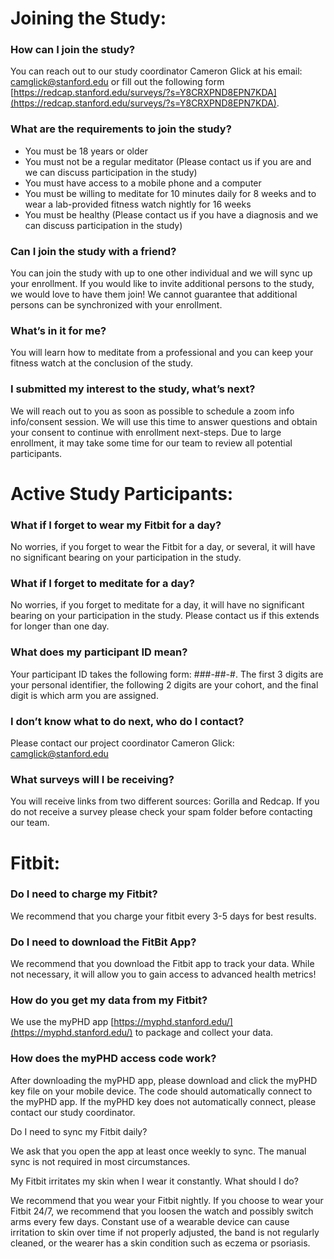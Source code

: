 # Joining the Study:


### How can I join the study?

You can reach out to our study coordinator Cameron Glick at his email: [camglick@stanford.edu](mailto:camglick@stanford.edu) or fill out the following form [https://redcap.stanford.edu/surveys/?s=Y8CRXPND8EPN7KDA](https://redcap.stanford.edu/surveys/?s=Y8CRXPND8EPN7KDA).


### What are the requirements to join the study?



* You must be 18 years or older
* You must not be a regular meditator (Please contact us if you are and we can discuss participation in the study)
* You must have access to a mobile phone and a computer
* You must be willing to meditate for 10 minutes daily for 8 weeks and to wear a lab-provided fitness watch nightly for 16 weeks
* You must be healthy (Please contact us if you have a diagnosis and we can discuss participation in the study)


### Can I join the study with a friend?

You can join the study with up to one other individual and we will sync up your enrollment. If you would like to invite additional persons to the study, we would love to have them join! We cannot guarantee that additional persons can be synchronized with your enrollment.


### What’s in it for me?

You will learn how to meditate from a professional and you can keep your fitness watch at the conclusion of the study.


### I submitted my interest to the study, what’s next?

We will reach out to you as soon as possible to schedule a zoom info info/consent session. We will use this time to answer questions and obtain your consent to continue with enrollment next-steps. Due to large enrollment, it may take some time for our team to review all potential participants. 


# Active Study Participants:


### What if I forget to wear my Fitbit for a day?

No worries, if you forget to wear the Fitbit for a day, or several, it will have no significant bearing on your participation in the study.


### What if I forget to meditate for a day?

No worries, if you forget to meditate for a day, it will have no significant bearing on your participation in the study. Please contact us if this extends for longer than one day.


### What does my participant ID mean?

Your participant ID takes the following form: ###-##-#. The first 3 digits are your personal identifier, the following 2 digits are your cohort, and the final digit is which arm you are assigned.


### I don’t know what to do next, who do I contact?

Please contact our project coordinator Cameron Glick: [camglick@stanford.edu](mailto:camglick@stanford.edu)


### What surveys will I be receiving?

You will receive links from two different sources: Gorilla and Redcap. If you do not receive a survey please check your spam folder before contacting our team.


# Fitbit:


### Do I need to charge my Fitbit?

We recommend that you charge your fitbit every 3-5 days for best results.


### Do I need to download the FitBit App?

We recommend that you download the Fitbit app to track your data. While not necessary, it will allow you to gain access to advanced health metrics!


### How do you get my data from my Fitbit?

We use the myPHD app [https://myphd.stanford.edu/](https://myphd.stanford.edu/) to package and collect your data.


### How does the myPHD access code work?

After downloading the myPHD app, please download and click the myPHD key file on your mobile device. The code should automatically connect to the myPHD app. If the myPHD key does not automatically connect, please contact our study coordinator.

Do I need to sync my Fitbit daily?

We ask that you open the app at least once weekly to sync. The manual sync is not required in most circumstances.

My Fitbit irritates my skin when I wear it constantly. What should I do?

We recommend that you wear your Fitbit nightly. If you choose to wear your Fitbit 24/7, we recommend that you loosen the watch and possibly switch arms every few days. Constant use of a wearable device can cause irritation to skin over time if not properly adjusted, the band is not regularly cleaned, or the wearer has a skin condition such as eczema or psoriasis.
